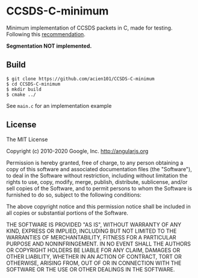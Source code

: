 # CCSDS-C-minimum

Minimum implementation of CCSDS packets in C, made for testing. Following this [recommendation](https://public.ccsds.org/Pubs/133x0b1c2.pdf).

**Segmentation NOT implemented.**

## Build

```
$ git clone https://github.com/acien101/CCSDS-C-minimum
$ cd CCSDS-C-minimum
$ mkdir build
$ cmake ../
```

See `main.c` for an implementation example

## License

The MIT License

Copyright (c) 2010-2020 Google, Inc. http://angularjs.org

Permission is hereby granted, free of charge, to any person obtaining a copy
of this software and associated documentation files (the "Software"), to deal
in the Software without restriction, including without limitation the rights
to use, copy, modify, merge, publish, distribute, sublicense, and/or sell
copies of the Software, and to permit persons to whom the Software is
furnished to do so, subject to the following conditions:

The above copyright notice and this permission notice shall be included in
all copies or substantial portions of the Software.

THE SOFTWARE IS PROVIDED "AS IS", WITHOUT WARRANTY OF ANY KIND, EXPRESS OR
IMPLIED, INCLUDING BUT NOT LIMITED TO THE WARRANTIES OF MERCHANTABILITY,
FITNESS FOR A PARTICULAR PURPOSE AND NONINFRINGEMENT. IN NO EVENT SHALL THE
AUTHORS OR COPYRIGHT HOLDERS BE LIABLE FOR ANY CLAIM, DAMAGES OR OTHER
LIABILITY, WHETHER IN AN ACTION OF CONTRACT, TORT OR OTHERWISE, ARISING FROM,
OUT OF OR IN CONNECTION WITH THE SOFTWARE OR THE USE OR OTHER DEALINGS IN
THE SOFTWARE.
